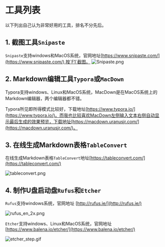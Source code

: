 # 工具列表

以下列出自己认为非常好用的工具，排名不分先后。

## 1. 截图工具`Snipaste`

`Snipaste`支持windows和MacOS系统，官网地址[https://www.snipaste.com/](https://www.snipaste.com/),按`F1`截图。
![Snipaste.png](/img/Snipaste.png)



## 2. Markdown编辑工具`Typora`或`MacDown`

Typora支持windows、Linux和MacOS系统，MacDown是在MacOS系统上的Markdown编辑器，两个编辑器都不错。

Typora所见即所得模式比较好，下载地址[https://www.typora.io/](https://www.typora.io/)。而我也比较喜欢MacDown左侧输入文本右侧自动显示最后生成的效果预览，下载地址[https://macdown.uranusjr.com/](https://macdown.uranusjr.com/)。

## 3. 在线生成Markdown表格`TableConvert`

在线生成Markdown表格`TableConvert`地址[https://tableconvert.com/](https://tableconvert.com/)

![tableconvert.png](/img/tableconvert.png)


## 4. 制作U盘启动盘`Rufus`和`Etcher`

`Rufus`支持windows系统，官网地址 [http://rufus.ie/](http://rufus.ie/)   

![rufus_en_2x.png](/img/rufus_en_2x.png)

`Etcher`支持windows、Linux和MacOS系统，官网地址[https://www.balena.io/etcher/](https://www.balena.io/etcher/)

![etcher_step.gif](/img/etcher_step.gif)
